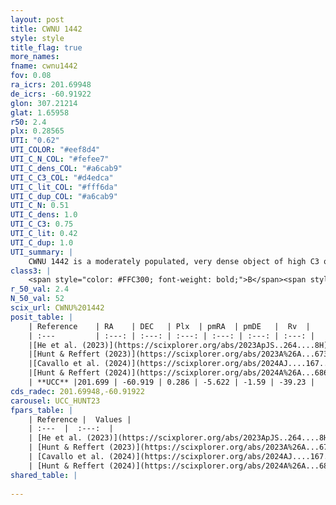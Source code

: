 ```yaml
---
layout: post
title: CWNU 1442
style: style
title_flag: true
more_names: 
fname: cwnu1442
fov: 0.08
ra_icrs: 201.69948
de_icrs: -60.91922
glon: 307.21214
glat: 1.65958
r50: 2.4
plx: 0.28565
UTI: "0.62"
UTI_COLOR: "#eef8d4"
UTI_C_N_COL: "#fefee7"
UTI_C_dens_COL: "#a6cab9"
UTI_C_C3_COL: "#d4edca"
UTI_C_lit_COL: "#fff6da"
UTI_C_dup_COL: "#a6cab9"
UTI_C_N: 0.51
UTI_C_dens: 1.0
UTI_C_C3: 0.75
UTI_C_lit: 0.42
UTI_C_dup: 1.0
UTI_summary: |
    CWNU 1442 is a moderately populated, very dense object of high C3 quality. It was recently reported in the literature.
class3: |
    <span style="color: #FFC300; font-weight: bold;">B</span><span style="color: green; font-weight: bold;">A</span>
r_50_val: 2.4
N_50_val: 52
scix_url: CWNU%201442
posit_table: |
    | Reference    | RA    | DEC   | Plx  | pmRA  | pmDE   |  Rv  |
    | :---         | :---: | :---: | :---: | :---: | :---: | :---: |
    |[He et al. (2023)](https://scixplorer.org/abs/2023ApJS..264....8H) | 201.661 | -60.917 | 0.287 | -5.62 | -1.591 | -28.18 |
    |[Hunt & Reffert (2023)](https://scixplorer.org/abs/2023A%26A...673A.114H) | 201.677 | -60.92 | 0.293 | -5.634 | -1.592 | -39.386 |
    |[Cavallo et al. (2024)](https://scixplorer.org/abs/2024AJ....167...12C) | 201.689 | -60.912 | 0.291 | -- | -- | -- |
    |[Hunt & Reffert (2024)](https://scixplorer.org/abs/2024A%26A...686A..42H) | 201.677 | -60.92 | 0.293 | -5.634 | -1.592 | -39.386 |
    | **UCC** |201.699 | -60.919 | 0.286 | -5.622 | -1.59 | -39.23 | 
cds_radec: 201.69948,-60.91922
carousel: UCC_HUNT23
fpars_table: |
    | Reference |  Values |
    | :---  |  :---:  |
    | [He et al. (2023)](https://scixplorer.org/abs/2023ApJS..264....8H) | `A0=3.65, m-M=12.45, logAge=8.15` |
    | [Hunt & Reffert (2023)](https://scixplorer.org/abs/2023A%26A...673A.114H) | `AV50=3.014, diffAV50=2.244, MOD50=12.363, logAge50=8.345` |
    | [Cavallo et al. (2024)](https://scixplorer.org/abs/2024AJ....167...12C) | `AV50=3.14, dMod50=12.15, logAge50=8.52, [Fe/H]50=0.02` |
    | [Hunt & Reffert (2024)](https://scixplorer.org/abs/2024A%26A...686A..42H) | `MassJ=951.387` |
shared_table: |
    
---
```

